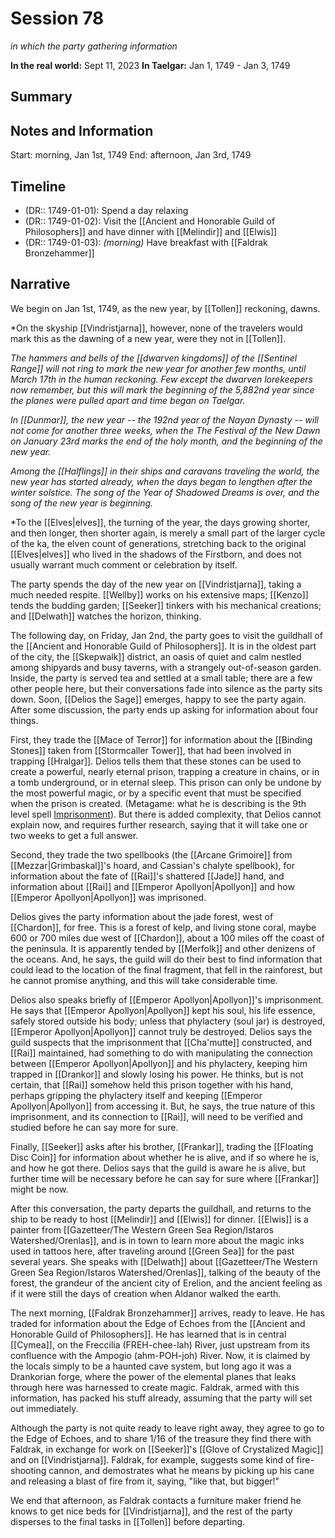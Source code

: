 # Session 78
*in which the party gathering information*

**In the real world:** Sept 11, 2023
**In Taelgar:**  Jan 1, 1749 - Jan 3, 1749
## Summary

## Notes and Information

Start: morning, Jan 1st, 1749
End: afternoon, Jan 3rd, 1749
## Timeline 
- (DR:: 1749-01-01): Spend a day relaxing
- (DR:: 1749-01-02): Visit the [[Ancient and Honorable Guild of Philosophers]] and have dinner with [[Melindir]] and [[Elwis]]
- (DR:: 1749-01-03): *(morning)* Have breakfast with [[Faldrak Bronzehammer]] 
## Narrative

We begin on Jan 1st, 1749, as the new year, by [[Tollen]] reckoning, dawns. 

*On the skyship [[Vindristjarna]], however, none of the travelers would mark this as the dawning of a new year, were they not in [[Tollen]]. 

*The hammers and bells of the [[dwarven kingdoms]] of the [[Sentinel Range]] will not ring to mark the new year for another few months, until March 17th in the human reckoning. Few except the dwarven lorekeepers now remember, but this will mark the beginning of the 5,882nd year since the planes were pulled apart and time began on Taelgar.*

*In [[Dunmar]], the new year -- the 192nd year of the Nayan Dynasty -- will not come for another three weeks, when the The Festival of the New Dawn on January 23rd marks the end of the holy month, and the beginning of the new year.*

*Among the [[Halflings]] in their ships and caravans traveling the world, the new year has started already, when the days began to lengthen after the winter solstice. The song of the Year of Shadowed Dreams is over, and the song of the new year is beginning.*

*To the [[Elves|elves]], the turning of the year, the days growing shorter, and then longer, then shorter again, is merely a small part of the larger cycle of the ka, the elven count of generations, stretching back to the original [[Elves|elves]] who lived in the shadows of the Firstborn, and does not usually warrant much comment or celebration by itself.

The party spends the day of the new year on [[Vindristjarna]], taking a much needed respite. [[Wellby]] works on his extensive maps; [[Kenzo]] tends the budding garden; [[Seeker]] tinkers with his mechanical creations; and [[Delwath]] watches the horizon, thinking. 

The following day, on Friday, Jan 2nd, the party goes to visit the guildhall of the [[Ancient and Honorable Guild of Philosophers]]. It is in the oldest part of the city, the [[Skepwalk]] district, an oasis of quiet and calm nestled among shipyards and busy taverns, with a strangely out-of-season garden. Inside, the party is served tea and settled at a small table; there are a few other people here, but their conversations fade into silence as the party sits down. Soon, [[Delios the Sage]] emerges, happy to see the party again. After some discussion, the party ends up asking for information about four things.

First, they trade the [[Mace of Terror]] for information about the [[Binding Stones]] taken from [[Stormcaller Tower]], that had been involved in trapping [[Hralgar]]. Delios tells them that these stones can be used to create a powerful, nearly eternal prison, trapping a creature in chains, or in a tomb underground, or in eternal sleep. This prison can only be undone by the most powerful magic, or by a specific event that must be specified when the prison is created. (Metagame: what he is describing is the 9th level spell [Imprisonment](https://www.dndbeyond.com/spells/imprisonment)). But there is added complexity, that Delios cannot explain now, and requires further research, saying that it will take one or two weeks to get a full answer. 

Second, they trade the two spellbooks (the [[Arcane Grimoire]] from [[Mezzar|Grimbaskal]]'s hoard, and Cassian's chalyte spellbook), for information about the fate of [[Rai]]'s shattered [[Jade]] hand, and information about [[Rai]] and [[Emperor Apollyon|Apollyon]] and how [[Emperor Apollyon|Apollyon]] was imprisoned.

Delios gives the party information about the jade forest, west of [[Chardon]], for free. This is a forest of kelp, and living stone coral, maybe 600 or 700 miles due west of [[Chardon]], about a 100 miles off the coast of the peninsula. It is apparently tended by [[Merfolk]] and other denizens of the oceans. And, he says, the guild will do their best to find information that could lead to the location of the final fragment, that fell in the rainforest, but he cannot promise anything, and this will take considerable time. 

Delios also speaks briefly of [[Emperor Apollyon|Apollyon]]'s imprisonment. He says that [[Emperor Apollyon|Apollyon]] kept his soul, his life essence, safely stored outside his body; unless that phylactery (soul jar) is destroyed, [[Emperor Apollyon|Apollyon]] cannot truly be destroyed. Delios says the guild suspects that the imprisonment that [[Cha'mutte]] constructed, and [[Rai]] maintained, had something to do with manipulating the connection between [[Emperor Apollyon|Apollyon]] and his phylactery, keeping him trapped in [[Drankor]] and slowly losing his power. He thinks, but is not certain, that [[Rai]] somehow held this prison together with his hand, perhaps gripping the phylactery itself and keeping [[Emperor Apollyon|Apollyon]] from accessing it. But, he says, the true nature of this imprisonment, and its connection to [[Rai]], will need to be verified and studied before he can say more for sure. 

Finally, [[Seeker]] asks after his brother, [[Frankar]], trading the [[Floating Disc Coin]] for information about whether he is alive, and if so where he is, and how he got there. Delios says that the guild is aware he is alive, but further time will be necessary before he can say for sure where [[Frankar]] might be now. 

After this conversation, the party departs the guildhall, and returns to the ship to be ready to host [[Melindir]] and [[Elwis]] for dinner. [[Elwis]] is a painter from [[Gazetteer/The Western Green Sea Region/Istaros Watershed/Orenlas]], and is in town to learn more about the magic inks used in tattoos here, after traveling around [[Green Sea]] for the past several years. She speaks with [[Delwath]] about [[Gazetteer/The Western Green Sea Region/Istaros Watershed/Orenlas]], talking of the beauty of the forest, the grandeur of the ancient city of Erelion, and the ancient feeling as if it were still the days of creation when Aldanor walked the earth. 

The next morning, [[Faldrak Bronzehammer]] arrives, ready to leave. He has traded for information about the Edge of Echoes from the [[Ancient and Honorable Guild of Philosophers]]. He has learned that is in central [[Cymea]], on the Freccilia (FREH-chee-lah) River, just upstream from its confluence with the Ampogio (ahm-POH-joh) River. Now, it is claimed by the locals simply to be a haunted cave system, but long ago it was a Drankorian forge, where the power of the elemental planes that leaks through here was harnessed to create magic. Faldrak, armed with this information, has packed his stuff already, assuming that the party will set out immediately. 

Although the party is not quite ready to leave right away, they agree to go to the Edge of Echoes, and to share 1/16 of the treasure they find there with Faldrak, in exchange for work on [[Seeker]]'s [[Glove of Crystalized Magic]] and on [[Vindristjarna]]. Faldrak, for example, suggests some kind of fire-shooting cannon, and demostrates what he means by picking up his cane and releasing a blast of fire from it, saying, "like that, but bigger!"

We end that afternoon, as Faldrak contacts a furniture maker friend he knows to get nice beds for [[Vindristjarna]], and the rest of the party disperses to the final tasks in [[Tollen]] before departing. 